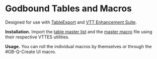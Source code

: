 # Godbound Tables and Macros

Designed for use with [TableExport](https://app.roll20.net/forum/post/1144568/script-tableexport-a-script-for-exporting-rollable-tables-between-accounts) and [VTT Enhancement Suite](https://justas-d.github.io/roll20-enhancement-suite/).

**Installation.** Import the [table master list](tables/master_table.txt) and the [master macro](macros/master_macro_vttes.json) file using their respective VTTES utilities.

**Usage.** You can roll the individual macros by themselves or through the #GB-Q-Create UI macro.
